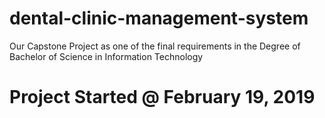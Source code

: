 # dental-clinic-management-system
Our Capstone Project as one of the final requirements in the Degree of Bachelor of Science in Information Technology

# Project Started @ February 19, 2019
